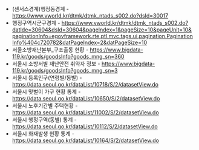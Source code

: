 * (센서스경계)행정동경계 - https://www.vworld.kr/dtmk/dtmk_ntads_s002.do?dsId=30017
* 행정구역시군구경계 - https://www.vworld.kr/dtmk/dtmk_ntads_s002.do?datIde=30604&dsId=30604&pageIndex=1&pageSize=10&pageUnit=10&paginationInfo=egovframework.rte.ptl.mvc.tags.ui.pagination.PaginationInfo%404c720782&datPageIndex=2&datPageSize=10
* 서울소방재난본부_구조출동 현황 - https://www.bigdata-119.kr/goods/goodsInfo?goods_mng_sn=360
* 서울시 소방서별 재난안전 취약자 정보 - https://www.bigdata-119.kr/goods/goodsInfo?goods_mng_sn=3
* 서울시 등록인구(연령별/동별) - https://data.seoul.go.kr/dataList/10718/S/2/datasetView.do
* 서울시 맞벌이 가구 현황 통계 - https://data.seoul.go.kr/dataList/10650/S/2/datasetView.do
* 서울시 노후기간별 주택현황 - https://data.seoul.go.kr/dataList/11002/S/2/datasetView.do
* 서울시 행정구역(동별) 통계 - https://data.seoul.go.kr/dataList/10112/S/2/datasetView.do
* 서울시 화재발생 현황 통계 - https://data.seoul.go.kr/dataList/10164/S/2/datasetView.do
